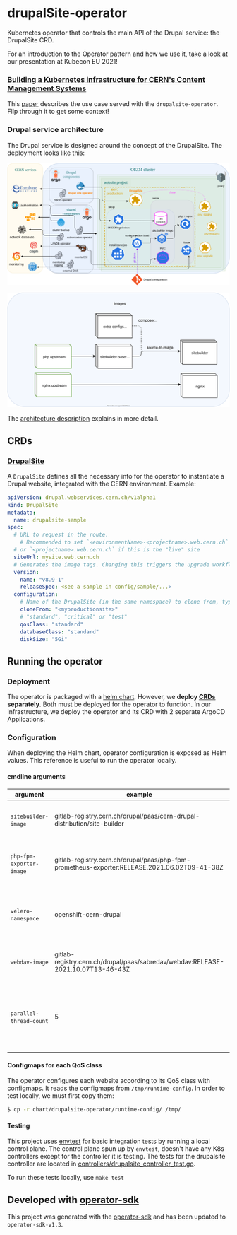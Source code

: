 # drupalSite-operator

Kubernetes operator that controls the main API of the Drupal service: the DrupalSite CRD.

For an introduction to the Operator pattern and how we use it, take a look at our presentation at Kubecon EU 2021!

### [Building a Kubernetes infrastructure for CERN's Content Management Systems](https://zenodo.org/record/4730874)

This [paper](https://zenodo.org/record/4730874) describes the use case served with the `drupalsite-operator`.
Flip through it to get some context!

### Drupal service architecture

The Drupal service is designed around the concept of the DrupalSite.
The deployment looks like this:

![architecture diagram](docs/drupal-architecture-full.png)

![images diagram](docs/drupal-images.svg)

The [architecture description](docs/README.md) explains in more detail.

## CRDs

### [DrupalSite](config/samples/)

A `DrupalSite` defines all the necessary info for the operator to instantiate a Drupal website, integrated with the CERN environment.
Example:

```yaml
apiVersion: drupal.webservices.cern.ch/v1alpha1
kind: DrupalSite
metadata:
  name: drupalsite-sample
spec:
  # URL to request in the route.
	# Recommended to set `<environmentName>-<projectname>.web.cern.ch`
  # or `<projectname>.web.cern.ch` if this is the "live" site
  siteUrl: mysite.web.cern.ch
  # Generates the image tags. Changing this triggers the upgrade workflow.
  version:
    name: "v8.9-1"
    releaseSpec: <see a sample in config/sample/...>
  configuration:
    # Name of the DrupalSite (in the same namespace) to clone from, typically the "live"/production website
    cloneFrom: "<myproductionsite>"
    # "standard", "critical" or "test"
    qosClass: "standard"
    databaseClass: "standard"
    diskSize: "5Gi"
```

## Running the operator

### Deployment

The operator is packaged with a [helm chart](chart/drupalsite-operator).
However, we **deploy [CRDs](config/crd/bases) separately**. Both must be deployed for the operator to function.
In our infrastructure, we deploy the operator and its CRD with 2 separate ArgoCD Applications.

### Configuration

When deploying the Helm chart, operator configuration is exposed as Helm values.
This reference is useful to run the operator locally.

#### cmdline arguments

argument | example | description
--- | --- | ---
`sitebuilder-image` | gitlab-registry.cern.ch/drupal/paas/cern-drupal-distribution/site-builder | The sitebuilder source image name
`php-fpm-exporter-image` | gitlab-registry.cern.ch/drupal/paas/php-fpm-prometheus-exporter:RELEASE.2021.06.02T09-41-38Z | The php-fpm-exporter source image name
`velero-namespace` | openshift-cern-drupal | The namespace of the Velero server to create backups
`webdav-image` | gitlab-registry.cern.ch/drupal/paas/sabredav/webdav:RELEASE-2021.10.07T13-46-43Z | The webdav source image name
`parallel-thread-count` | 5 | The number of threads used by the main controller of DrupalSite Operator

#### Configmaps for each QoS class

The operator configures each website according to its QoS class with configmaps.
It reads the configmaps from `/tmp/runtime-config`.
In order to test locally, we must first copy them:

```bash
$ cp -r chart/drupalsite-operator/runtime-config/ /tmp/
```

#### Testing
This project uses [envtest](https://pkg.go.dev/sigs.k8s.io/controller-runtime/pkg/envtest) for basic integration tests by running a local control plane. The control plane spun up by `envtest`, doesn't have any K8s controllers except for the controller it is testing. The tests for the drupalsite controller are located in [controllers/drupalsite_controller_test.go](controllers/drupalsite_controller_test.go).

To run these tests locally, use `make test`
## Developed with [operator-sdk](https://sdk.operatorframework.io/)

This project was generated with the [operator-sdk](https://sdk.operatorframework.io/)
and has been updated to `operator-sdk-v1.3`.

